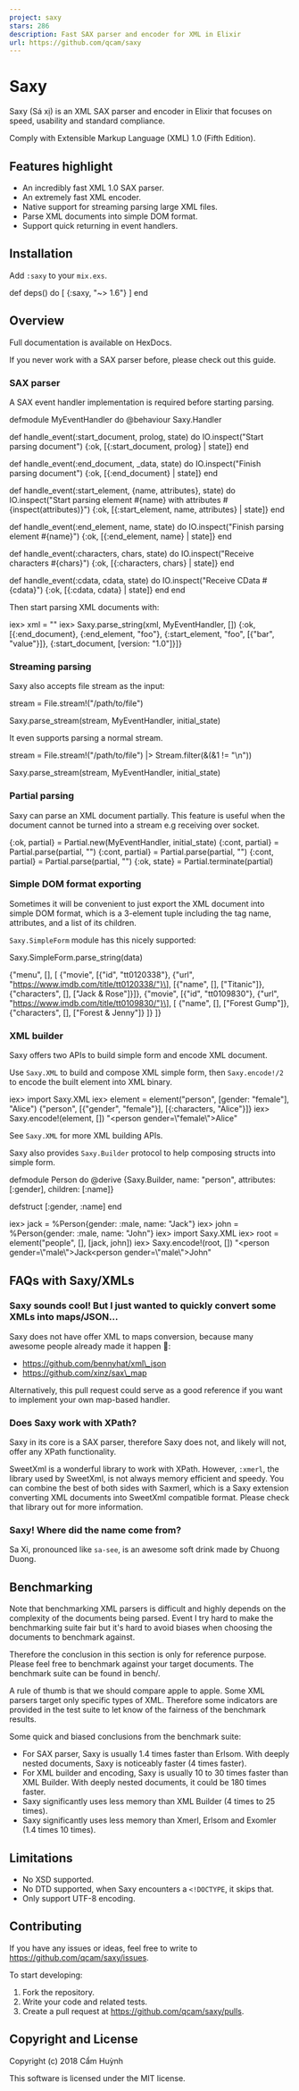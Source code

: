 ```yaml
---
project: saxy
stars: 286
description: Fast SAX parser and encoder for XML in Elixir
url: https://github.com/qcam/saxy
---
```


Saxy
====

Saxy (Sá xị) is an XML SAX parser and encoder in Elixir that focuses on speed, usability and standard compliance.

Comply with Extensible Markup Language (XML) 1.0 (Fifth Edition).

Features highlight
------------------

-   An incredibly fast XML 1.0 SAX parser.
-   An extremely fast XML encoder.
-   Native support for streaming parsing large XML files.
-   Parse XML documents into simple DOM format.
-   Support quick returning in event handlers.

Installation
------------

Add `:saxy` to your `mix.exs`.

def deps() do
  \[
    {:saxy, "~> 1.6"}
  \]
end

Overview
--------

Full documentation is available on HexDocs.

If you never work with a SAX parser before, please check out this guide.

### SAX parser

A SAX event handler implementation is required before starting parsing.

defmodule MyEventHandler do
  @behaviour Saxy.Handler

  def handle\_event(:start\_document, prolog, state) do
    IO.inspect("Start parsing document")
    {:ok, \[{:start\_document, prolog} | state\]}
  end

  def handle\_event(:end\_document, \_data, state) do
    IO.inspect("Finish parsing document")
    {:ok, \[{:end\_document} | state\]}
  end

  def handle\_event(:start\_element, {name, attributes}, state) do
    IO.inspect("Start parsing element #{name} with attributes #{inspect(attributes)}")
    {:ok, \[{:start\_element, name, attributes} | state\]}
  end

  def handle\_event(:end\_element, name, state) do
    IO.inspect("Finish parsing element #{name}")
    {:ok, \[{:end\_element, name} | state\]}
  end

  def handle\_event(:characters, chars, state) do
    IO.inspect("Receive characters #{chars}")
    {:ok, \[{:characters, chars} | state\]}
  end

  def handle\_event(:cdata, cdata, state) do
    IO.inspect("Receive CData #{cdata}")
    {:ok, \[{:cdata, cdata} | state\]}
  end
end

Then start parsing XML documents with:

iex\> xml \= "<?xml version='1.0' ?><foo bar='value'></foo>"
iex\> Saxy.parse\_string(xml, MyEventHandler, \[\])
{:ok,
 \[{:end\_document},
  {:end\_element, "foo"},
  {:start\_element, "foo", \[{"bar", "value"}\]},
  {:start\_document, \[version: "1.0"\]}\]}

### Streaming parsing

Saxy also accepts file stream as the input:

stream \= File.stream!("/path/to/file")

Saxy.parse\_stream(stream, MyEventHandler, initial\_state)

It even supports parsing a normal stream.

stream \= File.stream!("/path/to/file") |> Stream.filter(&(&1 != "\\n"))

Saxy.parse\_stream(stream, MyEventHandler, initial\_state)

### Partial parsing

Saxy can parse an XML document partially. This feature is useful when the document cannot be turned into a stream e.g receiving over socket.

{:ok, partial} \= Partial.new(MyEventHandler, initial\_state)
{:cont, partial} \= Partial.parse(partial, "<foo>")
{:cont, partial} \= Partial.parse(partial, "<bar></bar>")
{:cont, partial} \= Partial.parse(partial, "</foo>")
{:ok, state} \= Partial.terminate(partial)

### Simple DOM format exporting

Sometimes it will be convenient to just export the XML document into simple DOM format, which is a 3-element tuple including the tag name, attributes, and a list of its children.

`Saxy.SimpleForm` module has this nicely supported:

Saxy.SimpleForm.parse\_string(data)

{"menu", \[\],
 \[
   {"movie",
    \[{"id", "tt0120338"}, {"url", "https://www.imdb.com/title/tt0120338/"}\],
    \[{"name", \[\], \["Titanic"\]}, {"characters", \[\], \["Jack &amp; Rose"\]}\]},
   {"movie",
    \[{"id", "tt0109830"}, {"url", "https://www.imdb.com/title/tt0109830/"}\],
    \[
      {"name", \[\], \["Forest Gump"\]},
      {"characters", \[\], \["Forest &amp; Jenny"\]}
    \]}
 \]}

### XML builder

Saxy offers two APIs to build simple form and encode XML document.

Use `Saxy.XML` to build and compose XML simple form, then `Saxy.encode!/2` to encode the built element into XML binary.

iex\> import Saxy.XML
iex\> element \= element("person", \[gender: "female"\], "Alice")
{"person", \[{"gender", "female"}\], \[{:characters, "Alice"}\]}
iex\> Saxy.encode!(element, \[\])
"<?xml version=\\"1.0\\"?><person gender=\\"female\\"\>Alice</person>"

See `Saxy.XML` for more XML building APIs.

Saxy also provides `Saxy.Builder` protocol to help composing structs into simple form.

defmodule Person do
  @derive {Saxy.Builder, name: "person", attributes: \[:gender\], children: \[:name\]}

  defstruct \[:gender, :name\]
end

iex\> jack \= %Person{gender: :male, name: "Jack"}
iex\> john \= %Person{gender: :male, name: "John"}
iex\> import Saxy.XML
iex\> root \= element("people", \[\], \[jack, john\])
iex\> Saxy.encode!(root, \[\])
"<?xml version=\\"1.0\\"?><people><person gender=\\"male\\"\>Jack</person><person gender=\\"male\\"\>John</person></people>"

FAQs with Saxy/XMLs
-------------------

### Saxy sounds cool! But I just wanted to quickly convert some XMLs into maps/JSON...

Saxy does not have offer XML to maps conversion, because many awesome people already made it happen 💪:

-   https://github.com/bennyhat/xml\_json
-   https://github.com/xinz/sax\_map

Alternatively, this pull request could serve as a good reference if you want to implement your own map-based handler.

### Does Saxy work with XPath?

Saxy in its core is a SAX parser, therefore Saxy does not, and likely will not, offer any XPath functionality.

SweetXml is a wonderful library to work with XPath. However, `:xmerl`, the library used by SweetXml, is not always memory efficient and speedy. You can combine the best of both sides with Saxmerl, which is a Saxy extension converting XML documents into SweetXml compatible format. Please check that library out for more information.

### Saxy! Where did the name come from?

Sa Xi, pronounced like `sa-see`, is an awesome soft drink made by Chuong Duong.

Benchmarking
------------

Note that benchmarking XML parsers is difficult and highly depends on the complexity of the documents being parsed. Event I try hard to make the benchmarking suite fair but it's hard to avoid biases when choosing the documents to benchmark against.

Therefore the conclusion in this section is only for reference purpose. Please feel free to benchmark against your target documents. The benchmark suite can be found in bench/.

A rule of thumb is that we should compare apple to apple. Some XML parsers target only specific types of XML. Therefore some indicators are provided in the test suite to let know of the fairness of the benchmark results.

Some quick and biased conclusions from the benchmark suite:

-   For SAX parser, Saxy is usually 1.4 times faster than Erlsom. With deeply nested documents, Saxy is noticeably faster (4 times faster).
-   For XML builder and encoding, Saxy is usually 10 to 30 times faster than XML Builder. With deeply nested documents, it could be 180 times faster.
-   Saxy significantly uses less memory than XML Builder (4 times to 25 times).
-   Saxy significantly uses less memory than Xmerl, Erlsom and Exomler (1.4 times 10 times).

Limitations
-----------

-   No XSD supported.
-   No DTD supported, when Saxy encounters a `<!DOCTYPE`, it skips that.
-   Only support UTF-8 encoding.

Contributing
------------

If you have any issues or ideas, feel free to write to https://github.com/qcam/saxy/issues.

To start developing:

1.  Fork the repository.
2.  Write your code and related tests.
3.  Create a pull request at https://github.com/qcam/saxy/pulls.

Copyright and License
---------------------

Copyright (c) 2018 Cẩm Huỳnh

This software is licensed under the MIT license.
